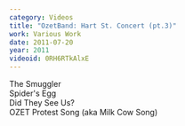 ```yaml
---
category: Videos
title: "OzetBand: Hart St. Concert (pt.3)"
work: Various Work
date: 2011-07-20
year: 2011
videoid: 0RH6RTkAlxE
---
```


The Smuggler<br>Spider's Egg<br>Did They See Us?<br>OZET Protest Song (aka Milk Cow Song)

